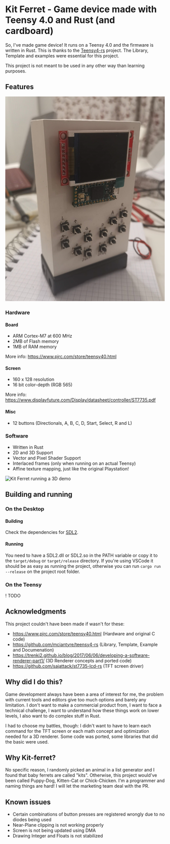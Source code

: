 # Kit Ferret - Game device made with Teensy 4.0 and Rust (and cardboard)

So, I've made game device!
It runs on a Teensy 4.0 and the firmware is written in Rust.
This is thanks to the [Teensy4-rs](https://github.com/mciantyre/teensy4-rs) project. The Library, Template and examples were essential for this project.

This project is not meant to be used in any other way than learning purposes.

## Features

![A device made with a cardboard case, with micro-controller board and screen board installed outside of the case, screen turned off](assets/p1.jpg "Kit Ferret - A device made with a cardboard case, with micro-controller board and screen board installed outside of the case, screen turned off")

### Hardware

#### Board

- ARM Cortex-M7 at 600 MHz
- 2MB of Flash memory
- 1MB of RAM memory

More info: <https://www.pjrc.com/store/teensy40.html>

#### Screen

- 160 x 128 resolution
- 16 bit color-depth (RGB 565)

More info: <https://www.displayfuture.com/Display/datasheet/controller/ST7735.pdf>

#### Misc

- 12 buttons (Directionals, A, B, C, D, Start, Select, R and L)

### Software

- Written in Rust
- 2D and 3D Support
- Vector and Pixel Shader Support
- Interlaced frames (only when running on an actual Teensy)
- Affine texture mapping, just like the original Playstation!

![Kit Ferret running a 3D demo](assets/p2.gif "Kit Ferret running a 3D demo")

## Building and running

### On the Desktop

#### Building

Check the dependencies for [SDL2](https://github.com/Rust-SDL2/rust-sdl2).

#### Running

You need to have a SDL2.dll or SDL2.so in the PATH variable or copy it to the ```target/debug``` or ```target/release``` directory.
If you're using VSCode it should be as easy as running the project, otherwise you can run ```cargo run --release``` on the project root folder.

### On the Teensy

! TODO

## Acknowledgments

This project couldn't have been made if wasn't for these:

- <https://www.pjrc.com/store/teensy40.html> (Hardware and original C code)
- <https://github.com/mciantyre/teensy4-rs> (Library, Template, Example and Documenation)
- <https://trenki2.github.io/blog/2017/06/06/developing-a-software-renderer-part1/> (3D Renderer concepts and ported code)
- <https://github.com/sajattack/st7735-lcd-rs> (TFT screen driver)

## Why did I do this?

Game development always have been a area of interest for me, the problem with current tools and editors give too much options and barely any limitation. I don't want to make a commercial product from, I want to face a technical challenge, I want to understand how these things work on lower levels, I also want to do complex stuff in Rust.

I had to choose my battles, though: I didn't want to have to learn each command for the TFT screen or each math concept and optimization needed for a 3D renderer. Some code was ported, some libraries that did the basic were used.

## Why Kit-ferret?

No specific reason, I randomly picked an animal in a list generator and I found that baby ferrets are called "kits". Otherwise, this project would've been called Puppy-Dog, Kitten-Cat or Chick-Chicken. I'm a programmer and naming things are hard! I will let the marketing team deal with the PR.

## Known issues

- Certain combinations of button presses are registered wrongly due to no diodes being used
- Near-Plane clipping is not working properly
- Screen is not being updated using DMA
- Drawing Integer and Floats is not stabilized
